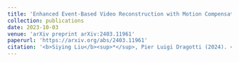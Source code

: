 ```yaml
---
title: 'Enhanced Event-Based Video Reconstruction with Motion Compensation'
collection: publications
date: 2023-10-03
venue: 'arXiv preprint arXiv:2403.11961'
paperurl: 'https://arxiv.org/abs/2403.11961'
citation: '<b>Siying Liu</b><sup>*</sup>, Pier Luigi Dragotti (2024). <i>arXiv preprint arXiv:2403.11961</i>. 22.'
---
```

